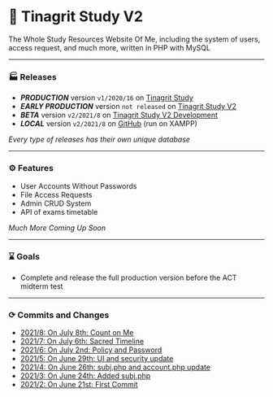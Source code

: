 # 📖 Tinagrit Study V2
The Whole Study Resources Website Of Me, including the system of users, access request, and much more, written in PHP with MySQL

---
### 🏭 Releases
- ___PRODUCTION___ version `v1/2020/16` on [Tinagrit Study](https://study.tinagrit.com)
- ___EARLY PRODUCTION___ version `not released` on [Tinagrit Study V2](https://study.tinagrit.com/v2)
- ___BETA___ version `v2/2021/8` on [Tinagrit Study V2 Development](https://study.tinagrit.com/v2/dev)
- ___LOCAL___ version `v2/2021/8` on [GitHub](https://github.com/tinagrit/study) (run on XAMPP)

_Every type of releases has their own unique database_

---
### ⚙ Features
- User Accounts Without Passwords
- File Access Requests
- Admin CRUD System
- API of exams timetable

_Much More Coming Up Soon_

---
### ⌛️ Goals
- Complete and release the full production version before the ACT midterm test
---
### ⟳ Commits and Changes
- [2021/8: On July 8th: Count on Me](updates/2021/8.md)
- [2021/7: On July 6th: Sacred Timeline](updates/2021/7.md)
- [2021/6: On July 2nd: Policy and Password](updates/2021/6.md)
- [2021/5: On June 29th: UI and security update](updates/2021/5.md)
- [2021/4: On June 26th: subj.php and account.php update](updates/2021/4.md)
- [2021/3: On June 24th: Added subj.php](updates/2021/3.md)
- [2021/2: On June 21st: First Commit](updates/2021/2.md)
